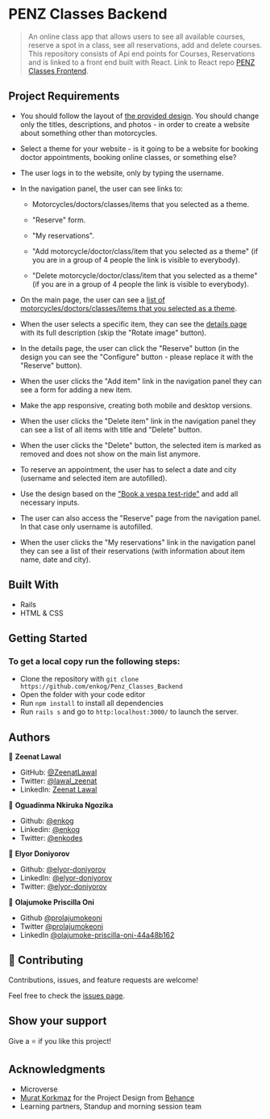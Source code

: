 # PENZ Classes Backend
> An online class app that allows users to see all available courses, reserve a spot in a class, see all reservations, add and delete courses. 
This repository consists of Api end points for Courses, Reservations and is linked to a front end built with React.
Link to React repo [PENZ Classes Frontend](https://github.com/ZeenatLawal/Penz_Classes_Frontend).

## Project Requirements

- You should follow the layout of [the provided design](https://www.behance.net/gallery/26425031/Vespa-Responsive-Redesign). You should change only the titles, descriptions, and photos - in order to create a website about something other than motorcycles.

- Select a theme for your website - is it going to be a website for booking doctor appointments, booking online classes, or something else?

- The user logs in to the website, only by typing the username.

- In the navigation panel, the user can see links to:

	- Motorcycles/doctors/classes/items that you selected as a theme.

	- "Reserve" form.

	- "My reservations".

	- "Add motorcycle/doctor/class/item that you selected as a theme" (if you are in a group of 4 people the link is visible to everybody).

	- "Delete motorcycle/doctor/class/item that you selected as a theme" (if you are in a group of 4 people the link is visible to everybody).

- On the main page, the user can see a [list of motorcycles/doctors/classes/items that you selected as a theme](https://www.behance.net/gallery/26425031/Vespa-Responsive-Redesign/modules/173005577).

- When the user selects a specific item, they can see the [details page](https://www.behance.net/gallery/26425031/Vespa-Responsive-Redesign/modules/173005579) with its full description (skip the "Rotate image" button).

- In the details page, the user can click the "Reserve" button (in the design you can see the "Configure" button - please replace it with the "Reserve" button).

- When the user clicks the "Add item" link in the navigation panel they can see a form for adding a new item.

- Make the app responsive, creating both mobile and desktop versions.

- When the user clicks the "Delete item" link in the navigation panel they can see a list of all items with title and "Delete" button.

- When the user clicks the "Delete" button, the selected item is marked as removed and does not show on the main list anymore.

- To reserve an appointment, the user has to select a date and city (username and selected item are autofilled).

- Use the design based on the ["Book a vespa test-ride"](https://www.behance.net/gallery/26425031/Vespa-Responsive-Redesign/modules/173005583) and add all necessary inputs.

- The user can also access the "Reserve" page from the navigation panel. In that case only username is autofilled.

- When the user clicks the "My reservations" link in the navigation panel they can see a list of their reservations (with information about item name, date and city).
## Built With

- Rails
- HTML & CSS

## Getting Started

### To get a local copy run the following steps:

- Clone the repository with `git clone https://github.com/enkog/Penz_Classes_Backend`
- Open the folder with your code editor
- Run `npm install` to install all dependencies
- Run `rails s` and go to `http:localhost:3000/` to launch the server.

## Authors

👤 **Zeenat Lawal**

- GitHub: [@ZeenatLawal](https://github.com/ZeenatLawal)
- Twitter: [@lawal_zeenat](https://twitter.com/lawal_zeenat)
- LinkedIn: [Zeenat Lawal](https://www.linkedin.com/in/zeenatlawal/)

👤 **Oguadinma Nkiruka Ngozika**

- Github: [@enkog](https://github.com/enkog)
- Linkedin: [@enkog](https://www.linkedin.com/in/enkog/)
- Twitter: [@enkodes](https://twitter.com/enkodes)

👤 **Elyor Doniyorov**

- Github: [@elyor-doniyorov](https://github.com/elyor-doniyorov)
- LinkedIn: [@elyor-doniyorov](www.linkedin.com/in/elyor-doniyorov)
- Twitter: [@elyor-doniyorov](https://twitter.com/elyor-doniyorov)

👤 **Olajumoke Priscilla Oni**

- Github [@prolajumokeoni](https://github.com/prolajumokeoni)
- Twitter [@prolajumokeoni](https://twitter.com/prolajumokeoni)
- LinkedIn [@olajumoke-priscilla-oni-44a48b162](https://www.linkedin.com/in/prolajumokeoni/)

## 🤝 Contributing

Contributions, issues, and feature requests are welcome!

Feel free to check the [issues page](https://github.com/enkog/Penz_Classes_Backend/issues).

## Show your support

Give a ⭐️ if you like this project!

## Acknowledgments

- Microverse
- [Murat Korkmaz](https://www.behance.net/muratk) for the Project Design from [Behance](https://www.behance.net/gallery/26425031/Vespa-Responsive-Redesign)
- Learning partners, Standup and morning session team
